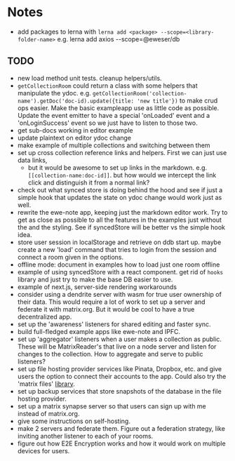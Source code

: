 # Notes

- add packages to lerna with `lerna add <package> --scope=<library-folder-name>` e.g. lerna add axios --scope=@eweser/db

## TODO

- new load method unit tests. cleanup helpers/utils.
- `getCollectionRoom` could return a class with some helpers that manipulate the ydoc. e.g. `getCollectionRoom('collection-name').getDoc('doc-id).update({title: 'new title'})` to make crud ops easier. Make the basic exampleapp use as little code as possible. Update the event emitter to have a special 'onLoaded' event and a 'onLoginSuccess' event so we just have to listen to those two.
- get sub-docs working in editor example
- update plaintext on editor ydoc change
- make example of multiple collections and switching between them
- set up cross collection reference links and helpers. First we can just use data links,
  - but it would be awesome to set up links in the markdown. e.g. `[[collection-name:doc-id]]`. but how would we intercept the link click and distinguish it from a normal link?
- check out what synced store is doing behind the hood and see if just a simple hook that updates the state on ydoc change would work just as well.
- rewrite the ewe-note app, keeping just the markdown editor work. Try to get as close as possible to all the features in the examples just without the and the styling. See if syncedStore will be better vs the simple hook idea.
- store user session in localStorage and retrieve on ddb start up. maybe create a new 'load' command that tries to login from the session and connect a room given in the options.
- offline mode: document in examples how to load just one room offline
- example of using syncedStore with a react component. get rid of `hooks` library and just try to make the base DB easier to use.
- example of next.js, server-side rendering workarounds
- consider using a dendrite server with wasm for true user ownership of their data. This would require a lot of work to set up a server and federate it with matrix.org. But it would be cool to have a true decentralized app.
- set up the 'awareness' listeners for shared editing and faster sync.
- build full-fledged example apps like ewe-note and IPFC.
- set up 'aggregator' listeners when a user makes a collection as public. These will be MatrixReader's that live on a node server and listen for changes to the collection. How to aggregate and serve to public listeners?
- set up file hosting provider services like Pinata, Dropbox, etc. and give users the option to connect their accounts to the app. Could also try the 'matrix files' [library](https://github.com/matrix-org/matrix-files-sdk).
- set up backup services that store snapshots of the database in the file hosting provider.
- set up a matrix synapse server so that users can sign up with me instead of matrix.org.
- give some instructions on self-hosting.
- make 2 servers and federate them. Figure out a federation strategy, like inviting another listener to each of your rooms.
- figure out how E2E Encryption works and how it would work on multiple devices for users.
